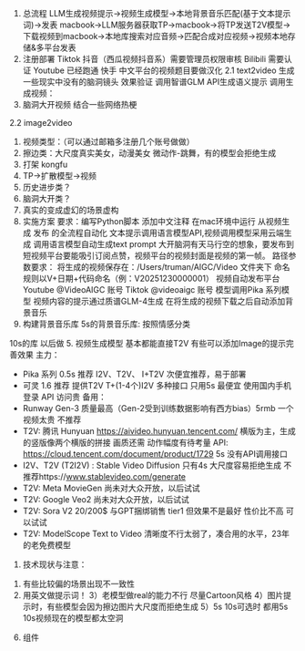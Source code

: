 1. 总流程
LLM生成视频提示->视频生成模型->本地背景音乐匹配(基于文本提示词)->发表
macbook->LLM服务器获取TP->macbook->将TP发送T2V模型->下载视频到macbook->本地库搜索对应音频->匹配合成对应视频->视频本地存储&多平台发表
2. 注册部署
Tiktok 抖音（西瓜视频抖音系）需要管理员权限审核
Bilibili 需要认证
Youtube 已经跑通
快手
中文平台的视频题目要做汉化
2.1 text2video 生成一些现实中没有的脑洞镜头
效果验证
调用智谱GLM API生成语义提示
调用生成视频：
1. 脑洞大开视频 结合一些网络热梗

2.2 image2video 
1. 视频类型：（可以通过邮箱多注册几个账号做做）
1. 擦边类：大尺度真实美女，动漫美女 微动作-跳舞，有的模型会拒绝生成
2. 打架 kongfu
3. TP->扩散模型->视频
4. 历史进步类？
5. 脑洞大开类？
6. 真实的变成虚幻的场景虚构
3. 实施方案
要求：编写Python脚本 添加中文注释 在mac环境中运行
从视频生成 发布 的全流程自动化 文本提示调用语言模型API,视频调用模型采用云端生成
调用语言模型自动生成text prompt 大开脑洞有天马行空的想象，要发布到短视频平台要能吸引订阅点赞，视频平台的视频封面是视频的第一帧。
路径参数要求：
将生成的视频保存在：/Users/truman/AIGC/Video 文件夹下 命名规则以V+日期+代码命名（例：V20251230000001）
视频自动发布平台
Youtube @VideoAIGC 账号
Tiktok @videoaigc 账号
模型调用Pika 系列模型
视频内容的提示通过质谱GLM-4生成
在将生成的视频下载之后自动添加背景音乐
4. 构建背景音乐库
5s的背景音乐库:
按照情感分类

10s的库 以后做
5. 视频生成模型
基本都能直接T2V 有些可以添加Image的提示完善效果
主力：
- Pika 系列 0.5s 推荐  I2V、T2V、 I+T2V 次便宜推荐，易于部署
- 可灵 1.6 推荐 提供T2V T+(1-4个)I2V 多种接口 只用5s 最便宜 使用国内手机登录 API 访问贵
备用：
- Runway Gen-3 质量最高（Gen-2受到训练数据影响有西方bias）5rmb 一个视频太贵 不推荐
- T2V: 腾讯 Hunyuan https://aivideo.hunyuan.tencent.com/ 横版为主，生成的竖版像两个横版的拼接 画质还需 动作幅度有待考量 API: https://cloud.tencent.com/document/product/1729 5s 没有API调用接口
- I2V、T2V (T2I2V) : Stable Video Diffusion 只有4s 大尺度容易拒绝生成 不推荐https://www.stablevideo.com/generate
- T2V: Meta MovieGen 尚未对大众开放，以后试试
- T2V: Google Veo2 尚未对大众开放，以后试试
- T2V: Sora V2 20/200$ 与GPT捆绑销售 tier1 但效果不是最好 性价比不高 可以试试
- T2V: ModelScope Text to Video 清晰度不行太弱了，凑合用的水平，23年的老免费模型

1. 技术现状与注意：
1) 有些比较偏的场景出现不一致性
2) 用英文做提示词！
3）老模型做real的能力不行 尽量Cartoon风格
4）图片提示时，有些模型会因为擦边图片大尺度而拒绝生成
5）5s 10s可选时 都用5s 10s视频现在的模型都太空洞
6. 组件
